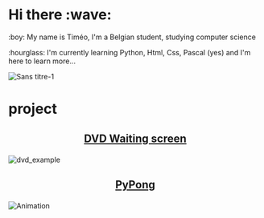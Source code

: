 <h1>Hi there :wave:</h1>

<p>:boy: My name is Timéo, I'm a Belgian student, studying computer science </p>

<p>:hourglass: I'm currently learning Python, Html, Css, Pascal (yes) and I'm here to learn more...</p>

![Sans titre-1](https://github.com/timeobdt/timeobdt/assets/136178363/a71d7931-601e-4039-926c-d42b4d66d500)

# project

## <p align="center">[DVD Waiting screen](https://github.com/timeobdt/dvd-wainting-screen)</p>
![dvd_example](https://github.com/timeobdt/timeobdt/assets/136178363/c1e58d06-a7e8-41b9-b8ea-685bd437cdf5)

## <p align="center">[PyPong](https://github.com/timeobdt/PyPong)</p>
![Animation](https://github.com/timeobdt/timeobdt/assets/136178363/65e0ce73-0991-4e78-870d-b1248839f5f6)




<!---
--->
